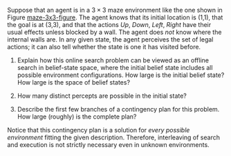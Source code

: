 

Suppose that an agent is in a $3 \times 3$
maze environment like the one shown in
Figure <a class="insideBookFigRef"  target="_blank" href="https://aimacode.github.io/aima-exercises/figures/maze-3x3-figure.png">maze-3x3-figure</a>. The agent knows that its
initial location is (1,1), that the goal is at (3,3), and that the
actions *Up*, *Down*, *Left*, *Right* have their usual
effects unless blocked by a wall. The agent does *not* know
where the internal walls are. In any given state, the agent perceives
the set of legal actions; it can also tell whether the state is one it
has visited before.<br>

1.  Explain how this online search problem can be viewed as an offline
    search in belief-state space, where the initial belief state
    includes all possible environment configurations. How large is the
    initial belief state? How large is the space of belief states?<br>

2.  How many distinct percepts are possible in the initial state?<br>

3.  Describe the first few branches of a contingency plan for this
    problem. How large (roughly) is the complete plan?<br>

Notice that this contingency plan is a solution for *every
possible environment* fitting the given description. Therefore,
interleaving of search and execution is not strictly necessary even in
unknown environments.
